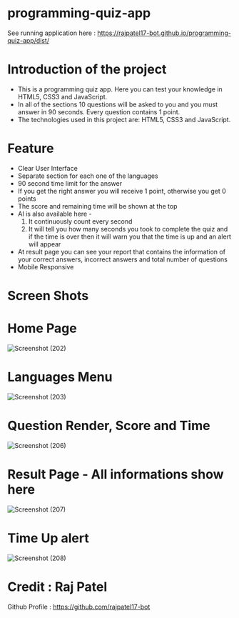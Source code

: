 # programming-quiz-app

See running application here : https://rajpatel17-bot.github.io/programming-quiz-app/dist/


# Introduction of the project 
- This is a programming quiz app. Here you can test your knowledge in HTML5, CSS3 and JavaScript.
- In all of the sections 10 questions will be asked to you and you must answer in 90 seconds. Every question contains 1 point.
- The technologies used in this project are: HTML5, CSS3 and JavaScript.

# Feature 
- Clear User Interface
- Separate section for each one of the languages
- 90 second time limit for the answer
- If you get the right answer you will receive 1 point, otherwise you get 0 points
- The score and remaining time will be shown at the top
- AI is also available here -
  1. It continuously count every second
  2. It will tell you how many seconds you took to complete the quiz and if the time is over then it will warn you that the time is up and an alert will appear
- At result page you can see your report that contains the information of your correct answers, incorrect answers and total number of questions
- Mobile Responsive

# Screen Shots
# Home Page
![Screenshot (202)](https://user-images.githubusercontent.com/83405614/151959794-f1c05c40-3c88-4eb5-b29c-21a99caf26a7.png)

# Languages Menu
![Screenshot (203)](https://user-images.githubusercontent.com/83405614/151959852-715208ec-bf1a-41db-840a-5f8580b99fb6.png)

# Question Render, Score and Time
![Screenshot (206)](https://user-images.githubusercontent.com/83405614/151960025-7cae24b3-3142-4e98-9a32-634a7297b3c8.png)

# Result Page - All informations show here
![Screenshot (207)](https://user-images.githubusercontent.com/83405614/151960137-6085aff5-156f-48b3-82eb-f880c474d76a.png)

# Time Up alert
![Screenshot (208)](https://user-images.githubusercontent.com/83405614/151960206-b8656dfa-533c-4ce9-b0c0-0a02a9635420.png)

# Credit : Raj Patel
Github Profile : https://github.com/rajpatel17-bot
